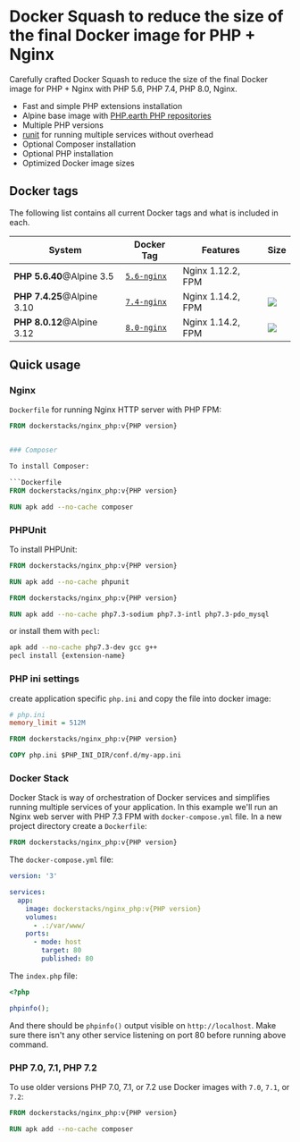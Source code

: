 # Docker Squash to reduce the size of the final Docker image for PHP + Nginx

Carefully crafted Docker Squash to reduce the size of the final Docker image for PHP + Nginx with PHP 5.6, PHP 7.4, PHP 8.0, Nginx.

* Fast and simple PHP extensions installation
* Alpine base image with [PHP.earth PHP repositories](https://docs.php.earth/linux/alpine)
* Multiple PHP versions
* [runit](http://smarden.org/runit/) for running multiple services without overhead
* Optional Composer installation
* Optional PHP installation
* Optimized Docker image sizes


## Docker tags

The following list contains all current Docker tags and what is included in each.

| System | Docker Tag | Features | Size |
| ------ | ---------- | -------- | ---- |
| **PHP 5.6.40**@Alpine 3.5 | [`5.6-nginx`](https://github.com/deck-app/nginx-stack1/blob/master/Dockerfile-5.6) | Nginx 1.12.2, FPM |  |
| **PHP 7.4.25**@Alpine 3.10 | [`7.4-nginx`](https://github.com/deck-app/nginx-stack1/blob/master/Dockerfile-7.4) | Nginx 1.14.2, FPM | [![](https://images.microbadger.com/badges/image/phpearth/php:7.4-nginx.svg)](https://microbadger.com/images/phpearth/php:7.4-nginx "Image size") |
| **PHP 8.0.12**@Alpine 3.12 | [`8.0-nginx`](https://github.com/deck-app/nginx-stack1/blob/master/Dockerfile-7.4) | Nginx 1.14.2, FPM | [![](https://images.microbadger.com/badges/image/phpearth/php:7.4-nginx.svg)](https://microbadger.com/images/phpearth/php:7.4-nginx "Image size") |


## Quick usage

### Nginx

`Dockerfile` for running Nginx HTTP server with PHP FPM:

```Dockerfile
FROM dockerstacks/nginx_php:v{PHP version}


### Composer

To install Composer:

```Dockerfile
FROM dockerstacks/nginx_php:v{PHP version}

RUN apk add --no-cache composer
```

### PHPUnit

To install PHPUnit:

```Dockerfile
FROM dockerstacks/nginx_php:v{PHP version}

RUN apk add --no-cache phpunit
```

```Dockerfile
FROM dockerstacks/nginx_php:v{PHP version}

RUN apk add --no-cache php7.3-sodium php7.3-intl php7.3-pdo_mysql
```

or install them with `pecl`:

```bash
apk add --no-cache php7.3-dev gcc g++
pecl install {extension-name}
```

### PHP ini settings
create application specific `php.ini` and copy the file into docker image:


```ini
# php.ini
memory_limit = 512M
```

```Dockerfile
FROM dockerstacks/nginx_php:v{PHP version}

COPY php.ini $PHP_INI_DIR/conf.d/my-app.ini
```

### Docker Stack

Docker Stack is way of orchestration of Docker services and simplifies running multiple services of your application. In this example we'll run an Nginx web server with PHP 7.3 FPM with `docker-compose.yml` file. In a new project directory create a `Dockerfile`:

```Dockerfile
FROM dockerstacks/nginx_php:v{PHP version}
```

The `docker-compose.yml` file:

```yml
version: '3'

services:
  app:
    image: dockerstacks/nginx_php:v{PHP version}
    volumes:
      - .:/var/www/
    ports:
      - mode: host
        target: 80
        published: 80
```

The `index.php` file:

```php
<?php

phpinfo();
```

And there should be `phpinfo()` output visible on `http://localhost`. Make sure there isn't any other service listening on port 80 before running above command.

### PHP 7.0, 7.1, PHP 7.2

To use older versions PHP 7.0, 7.1, or 7.2 use Docker images with `7.0`, `7.1`, or `7.2`:

```Dockerfile
FROM dockerstacks/nginx_php:v{PHP version}

RUN apk add --no-cache composer
```



